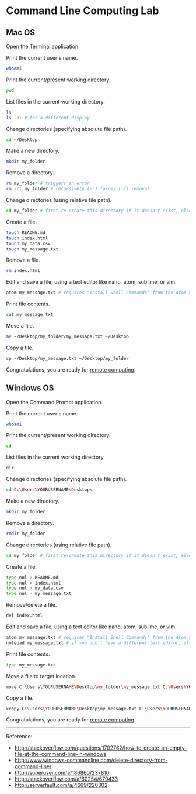 # Command Line Computing Lab

## Mac OS

Open the Terminal application.

Print the current user's name.

```` sh
whoami
````

Print the current/present working directory.

```` sh
pwd
````

List files in the current working directory.

```` sh
ls
ls -al # for a different display
````

Change directories (specifying absolute file path).

```` sh
cd ~/Desktop
````

Make a new directory.

```` sh
mkdir my_folder
````

Remove a directory.

```` sh
rm my_folder # triggers an error
rm -rf my_folder # recursively (-r) forces (-f) removal
````

Change directories (using relative file path).

```` sh
cd my_folder # first re-create this directory if it doesn't exist, else this will trigger an error
````

Create a file.

```` sh
touch README.md
touch index.html
touch my_data.csv
touch my_message.txt
````

Remove a file.

```` sh
rm index.html
````

Edit and save a file, using a text editor like nano, atom, sublime, or vim.

```` sh
atom my_message.txt # requires "Install Shell Commands" from the Atom Settings
````

Print file contents.

```` sh
cat my_message.txt
````

Move a file.

```` sh
mv ~/Desktop/my_folder/my_message.txt ~/Desktop
````

Copy a file.

```` sh
cp ~/Desktop/my_message.txt ~/Desktop/my_folder
````

Congratulations, you are ready for [remote computing](/assignments/lab/network-computing.md).





























## Windows OS

Open the Command Prompt application.

Print the current user's name.

```` sh
whoami
````

Print the current/present working directory.

```` sh
cd
````

List files in the current working directory.

```` sh
dir
````

Change directories (specifying absolute file path).

```` sh
cd C:\Users\YOURUSERNAME\Desktop\
````

Make a new directory.

```` sh
mkdir my_folder
````

Remove a directory.

```` sh
rmdir my_folder
````

Change directories (using relative file path).

```` sh
cd my_folder # first re-create this directory if it doesn't exist, else this will trigger an error
````

Create a file.

```` sh
type nul > README.md
type nul > index.html
type nul > my_data.csv
type nul > my_message.txt
````

Remove/delete a file.

```` sh
del index.html
````

Edit and save a file, using a text editor like nano, atom, sublime, or vim.

```` sh
atom my_message.txt # requires "Install Shell Commands" from the Atom Settings
notepad my_message.txt # if you don't have a different text editor, its ok to use notepad for this simple example
````

Print file contents.

```` sh
type my_message.txt
````

Move a file to target location.

```` sh
move C:\Users\YOURUSERNAME\Desktop\my_folder\my_message.txt C:\Users\YOURUSERNAME\Desktop
````

Copy a file.

```` sh
xcopy C:\Users\YOURUSERNAME\Desktop\my_message.txt C:\Users\YOURUSERNAME\Desktop\my_folder
````

Congratulations, you are ready for [remote computing](/assignments/lab/network-computing.md).

<hr>

Reference:

 + http://stackoverflow.com/questions/1702762/how-to-create-an-empty-file-at-the-command-line-in-windows
 + http://www.windows-commandline.com/delete-directory-from-command-line/
 + http://superuser.com/a/186860/237810
 + http://stackoverflow.com/a/60254/670433
 + http://serverfault.com/a/4669/220302

